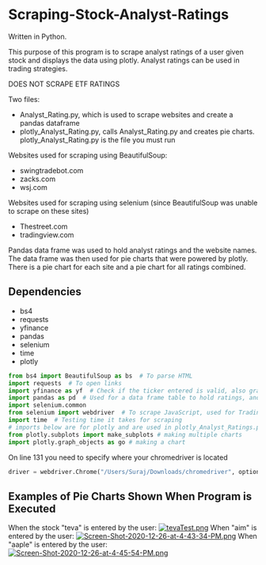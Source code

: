 # Scraping-Stock-Analyst-Ratings
Written in Python.

This purpose of this program is to scrape analyst ratings of a user given stock and displays the data using plotly.
Analyst ratings can be used in trading strategies.

DOES NOT SCRAPE ETF RATINGS

Two files:

- Analyst_Rating.py, which is used to scrape websites and create a pandas dataframe
- plotly_Analyst_Rating.py, calls Analyst_Rating.py and creates pie charts. plotly_Analyst_Rating.py is the file you must run

Websites used for scraping using BeautifulSoup:
- swingtradebot.com
- zacks.com
- wsj.com 

Websites used for scraping using selenium (since BeautifulSoup was unable to scrape on these sites)
- Thestreet.com  
- tradingview.com 

Pandas data frame was used to hold analyst ratings and the website names. The data frame was then used for pie charts that were powered by plotly. There is a pie chart for each site and a pie chart for all ratings combined. 

## Dependencies
- bs4
- requests
- yfinance
- pandas
- selenium
- time
- plotly
``` python
from bs4 import BeautifulSoup as bs  # To parse HTML
import requests  # To open links
import yfinance as yf  # Check if the ticker entered is valid, also grabs the ticker's exchange (NYSE, NASDAQ, etc)
import pandas as pd  # Used for a data frame table to hold ratings, and analysts
import selenium.common
from selenium import webdriver  # To scrape JavaScript, used for Tradingview.com and TheStreet.com
import time  # Testing time it takes for scraping
# imports below are for plotly and are used in plotly_Analyst_Ratings.py
from plotly.subplots import make_subplots # making multiple charts
import plotly.graph_objects as go # making a chart
```
On line 131 you need to specify where your chromedriver is located
``` python
driver = webdriver.Chrome("/Users/Suraj/Downloads/chromedriver", options=options)
```

## Examples of Pie Charts Shown When Program is Executed
When the stock "teva" is entered by the user:
[![tevaTest.png](https://i.postimg.cc/8CVzh2qG/tevaTest.png)](https://postimg.cc/v43yyNY2)
When "aim" is entered by the user:
[![Screen-Shot-2020-12-26-at-4-43-34-PM.png](https://i.postimg.cc/prgHP8vv/Screen-Shot-2020-12-26-at-4-43-34-PM.png)](https://postimg.cc/BPcygjt7)
When "aaple" is entered by the user:
[![Screen-Shot-2020-12-26-at-4-45-54-PM.png](https://i.postimg.cc/mZchWy30/Screen-Shot-2020-12-26-at-4-45-54-PM.png)](https://postimg.cc/Th6Trm49)
